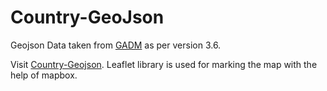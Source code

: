 # Country-GeoJson

Geojson Data taken from <a href="https://gadm.org/data.html">GADM</a> as per version 3.6. <br>

Visit <a href="https://adityakadam1994.github.io/Country-GeoJson/" target="_blank">Country-Geojson</a>. Leaflet library is used for marking the map with the help of mapbox.
